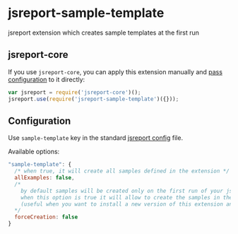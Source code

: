 # jsreport-sample-template

jsreport extension which creates sample templates at the first run

jsreport-core
-------------

If you use `jsreport-core`, you can apply this extension manually and [pass configuration](#configuration) to it directly:

```js
var jsreport = require('jsreport-core')();
jsreport.use(require('jsreport-sample-template')({}));
```

Configuration
-------------

Use `sample-template` key in the standard [jsreport config](https://github.com/jsreport/jsreport/blob/master/config.md) file.

Available options:

```js
"sample-template": {
  /* when true, it will create all samples defined in the extension */
  allExamples: false,
  /*
    by default samples will be created only on the first run of your jsreport installation,
    when this option is true it will allow to create the samples in the next run
    (useful when you want to install a new version of this extension and want to create the new examples that come with it)
  */
  forceCreation: false
}
```
